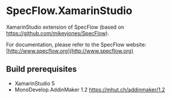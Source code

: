 # SpecFlow.XamarinStudio

XamarinStudio extension of SpecFlow (based on https://github.com/mikeyjones/SpecFlow).

For documentation, please refer to the SpecFlow website: 
[http://www.specflow.org](http://www.specflow.org)

## Build prerequisites

- XamarinStudio 5
- MonoDevelop.AddinMaker 1.2 https://mhut.ch/addinmaker/1.2


